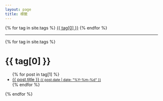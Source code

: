 ```yaml
---
layout: page
title: 標籤
---
```


<div class="tags-expo">
  <div class="tags-expo-list">
    {% for tag in site.tags %}
    <a href="#{{ tag[0] | slugify }}" class="post-tag">{{ tag[0] }}</a>
    {% endfor %}
  </div>
  <hr/>
  <div class="tags-expo-section">
    {% for tag in site.tags %}
    <h1 id="{{ tag[0] | slugify }}" class="post-tag">{{ tag[0] }}</h1>
    <ul class="tags-expo-posts">
      {% for post in tag[1] %}
        <a class="post-title" href="{{ site.baseurl }}{{ post.url }}">
          <li>
            {{ post.title }}
            <small class="post-date">
              {{ post.date | date: "%Y-%m-%d" }}
            </small>
          </li>
         </a>
      {% endfor %}
    </ul>
    {% endfor %}
  </div>
</div>